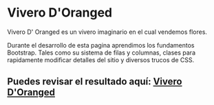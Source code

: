 # Vivero D'Oranged

Vivero D' Oranged es un vivero imaginario en el cual vendemos flores.

Durante el desarrollo de esta pagina aprendimos los fundamentos Bootstrap. Tales como su sistema de filas y columnas, clases para rapidamente modificar detalles del sitio y diversos trucos de CSS.

## Puedes revisar el resultado aquí: [Vivero D'Oranged](https://andresbarrosodev.github.io/Vivero-DOranged-Bootstrap/)


